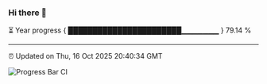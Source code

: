 ### Hi there 👋

⏳ Year progress { ███████████████████████▁▁▁▁▁▁▁ } 79.14 %

---

⏰ Updated on Thu, 16 Oct 2025 20:40:34 GMT

![Progress Bar CI](https://github.com/IshwaranRudhara/GIT-ACTION/workflows/Progress%20Bar%20CI/badge.svg)
